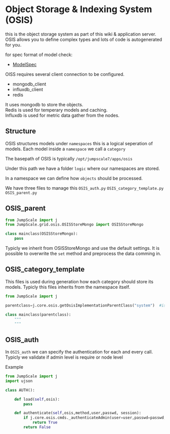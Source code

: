 Object Storage & Indexing System (OSIS)
=======================================

this is the object storage system as part of this wiki & application
server. OSIS allows you to define complex types and lots of code is
autogenerated for you.

for spec format of model check:

-   [ModelSpec](ModelSpec.md)

OISS requires several client connection to be configured.

* mongodb_client
* influxdb_client
* redis

It uses mongodb to store the objects.  
Redis is used for temperary models and caching.  
Influxdb is used for metric data gather from the nodes.  

## Structure

OSIS structures models under `namespaces` this is a logical seperation of models.
Each model inside a `namespace` we call a `category`

The basepath of OSIS is typically `/opt/jumpscale7/apps/osis`  

Under this path we have a folder `logic` where our namespaces are stored.

In a namespace we can define how `objects` should be processed.  

We have three files to manage this `OSIS_auth.py`  `OSIS_category_template.py`  `OSIS_parent.py`

## OSIS_parent

```python
from JumpScale import j
from JumpScale.grid.osis.OSISStoreMongo import OSISStoreMongo

class mainclass(OSISStoreMongo):
    pass
```

Typicly we inherit from OSISStoreMongo and use the default settings. It is possible to overwrite the `set` method and preprocess the data comming in.

## OSIS_category_template

This files is used during generation how each category should store its models.
Typicly this files inherits from the namespace itself.

```python
from JumpScale import j

parentclass=j.core.osis.getOsisImplementationParentClass("system")  #is the name of the namespace

class mainclass(parentclass):
    """
    """
```
## OSIS_auth

In `OSIS_auth` we can specify the authentication for each and every call.
Typicly we validate if admin level is require or node level

Example
```python
from JumpScale import j
import ujson

class AUTH():

    def load(self,osis):
        pass

    def authenticate(self,osis,method,user,passwd, session):
        if j.core.osis.cmds._authenticateAdmin(user=user,passwd=passwd, die=False):
            return True
        return False
```
